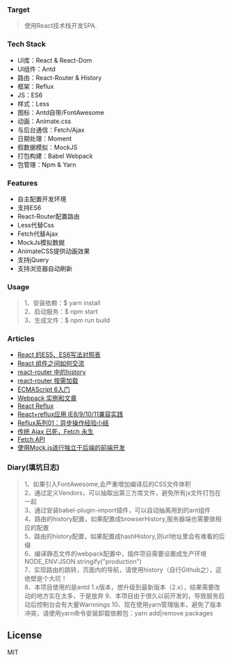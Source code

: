 ### Target
> 使用React技术栈开发SPA.

### Tech Stack
* UI库：React & React-Dom
* UI组件：Antd
* 路由：React-Router & History
* 框架：Reflux
* JS：ES6 
* 样式：Less
* 图标：Antd自带/FontAwesome
* 动画：Animate.css
* 与后台通信：Fetch/Ajax
* 日期处理：Moment
* 假数据模拟：MockJS
* 打包构建：Babel Webpack
* 包管理：Npm & Yarn

### Features
* 自主配置开发环境
* 支持ES6
* React-Router配置路由
* Less代替Css
* Fetch代替Ajax
* MockJs模拟数据
* AnimateCSS提供动画效果
* 支持jQuery
* 支持浏览器自动刷新

### Usage
> 1、安装依赖：$ yarn install  
> 2、启动服务：$ npm start  
> 3、生成文件：$ npm run build  

### Articles
* [React 的ES5、ES6写法对照表](http://bbs.reactnative.cn/topic/15/react-react-native-%E7%9A%84es5-es6%E5%86%99%E6%B3%95%E5%AF%B9%E7%85%A7%E8%A1%A8)
* [React 组件之间如何交流](http://www.tuicool.com/articles/AzQzEbq)
* [react-router 中的history](https://zhuanlan.zhihu.com/p/20799258?refer=jscss)
* [react-router 按需加载](https://segmentfault.com/a/1190000007141049)
* [ECMAScript 6入门](http://es6.ruanyifeng.com/)
* [Webpack 实例和文章](https://github.com/JasonBai007/webpack-starter-kit)
* [React Reflux](https://segmentfault.com/a/1190000002793786)
* [React+reflux应用 IE8/9/10/11兼容实践](https://segmentfault.com/a/1190000005794242#articleHeader9)
* [Reflux系列01：异步操作经验小结](https://segmentfault.com/a/1190000004250062)
* [传统 Ajax 已死，Fetch 永生](http://www.jianshu.com/p/THLARe#)
* [Fetch API](https://github.github.io/fetch/)
* [使用Mock.js进行独立于后端的前端开发](https://segmentfault.com/a/1190000003087224)

### Diary(填坑日志)
> 1、如果引入FontAwesome,会严重增加编译后的CSS文件体积  
> 2、通过定义Vendors，可以抽取出第三方库文件，避免所有js文件打包在一起  
> 3、通过安装babel-plugin-import插件，可以自动抽离用到的ant组件  
> 4、路由的history配置，如果配置成browserHistory,服务器端也需要做相应的配置  
> 5、路由的history配置，如果配置成hashHistory,则url地址里会有难看的后缀  
> 6、编译静态文件的webpack配置中，插件项目需要设置成生产环境NODE_ENV:JSON.stringify("production")  
> 7、实现路由的跳转，页面内的导航，请使用history（自行Github之），这绝壁是个大坑！  
> 8、本项目使用的是antd 1.x版本，想升级到最新版本（2.x），结果需要改动的地方实在太多，于是放弃
> 9、本项目由于很久以前开发的，导致服务启动后控制台会有大量Warnnings
> 10、现在使用yarn管理版本，避免了版本冲突，请使用yarn命令安装卸载依赖包：yarn add|remove packages
 
License
----

MIT
